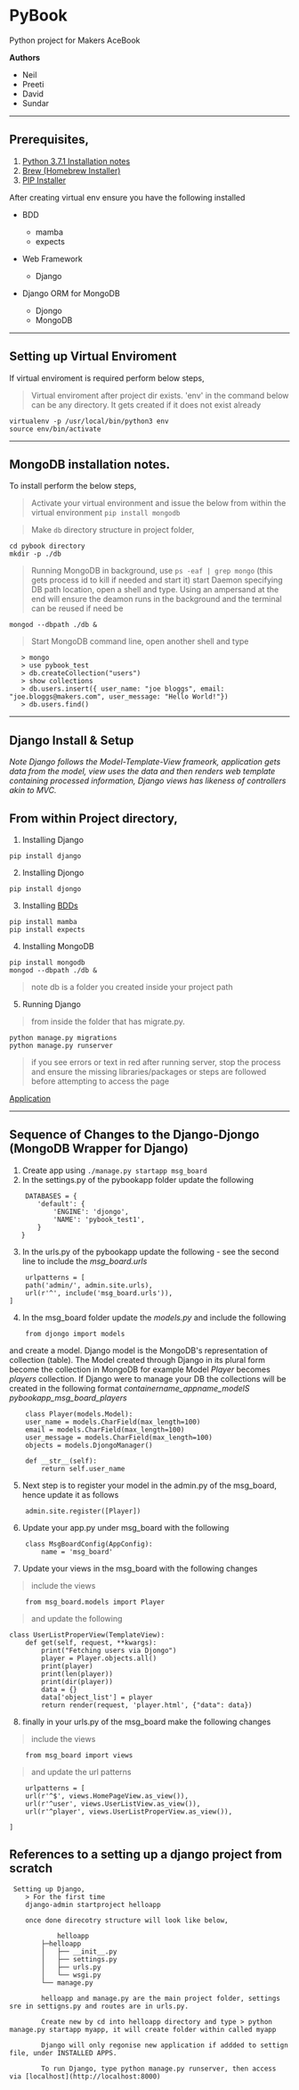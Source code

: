 # PyBook
Python project for Makers AceBook

**Authors**
- Neil
- Preeti
- David
- Sundar

----------------------------------------------------------------------------------------

Prerequisites,
----------------
1. [Python 3.7.1 Installation notes](https://www.python.org/downloads/release/python-371/)
2. [Brew (Homebrew Installer)](https://brew.sh)
3. [PIP Installer](https://www.google.com/url?sa=t&rct=j&q=&esrc=s&source=web&cd=1&cad=rja&uact=8&ved=2ahUKEwjNmoGZ4eLeAhWKJcAKHSYwCZIQFjAAegQIChAB&url=https%3A%2F%2Fpip.pypa.io%2Fen%2Fstable%2Finstalling%2F&usg=AOvVaw0rFf39yx8FcmyDOcIiD8w0)

After creating virtual env ensure you have the following installed

- BDD
    - mamba
    - expects

- Web Framework
    - Django

- Django ORM for MongoDB
    - Djongo
    - MongoDB

----------------------------------------------------------------------------------------
Setting up Virtual Enviroment
------------------------------
 If virtual enviroment is required perform below steps,

> Virtual enviroment after project dir exists. 'env' in the command below can be any directory. It gets created
> if it does not exist already
```
virtualenv -p /usr/local/bin/python3 env
source env/bin/activate
```
----------------------------------------------------------------------------------------
MongoDB installation notes.
----------------------------

To install perform the below steps,

> Activate your virtual environment and issue the below from within the virtual environment
```pip install mongodb```

> Make ```db``` directory structure in project folder,
```
cd pybook directory
mkdir -p ./db
```
> Running MongoDB in background, use ```ps -eaf | grep mongo``` (this gets process id to kill if needed and start it)
> start Daemon specifying DB path location, open a shell and type. Using an ampersand at the end will ensure the deamon 
> runs in the background and the terminal can be reused if need be

```mongod --dbpath ./db &```

> Start MongoDB command line, open another shell and type 
```
   > mongo
   > use pybook_test
   > db.createCollection("users")
   > show collections
   > db.users.insert({ user_name: "joe bloggs", email: "joe.bloggs@makers.com", user_message: "Hello World!"})
   > db.users.find()
```
----------------------------------------------------------------------------------------------------------------
Django Install & Setup
-----------------------

*Note Django follows the Model-Template-View frameork, application gets data from the model, view uses the data and then renders web template containing processed information, Django views has likeness of controllers akin to MVC.*

From within Project directory,
-----------------------------
1. Installing Django

```pip install django```

2. Installing Djongo

```pip install djongo```

3. Installing [BDDs](https://github.com/nestorsalceda/mamba) 
```
pip install mamba
pip install expects
```

4. Installing MongoDB
```
pip install mongodb
mongod --dbpath ./db &
```
> note db is a folder you created inside your project path
 

5. Running Django
> from inside the folder that has migrate.py.
``` 
python manage.py migrations
python manage.py runserver
```
    
>if you see errors or text in red after running server, stop the process and ensure the missing libraries/packages or steps are followed before attempting to access the page

[Application](http://localhost:8000)

--------------------------------------------------------------------------------------------------------------------
Sequence of Changes to the Django-Djongo (MongoDB Wrapper for Django)
---------------------------------------------------------------------

1. Create app using ```./manage.py startapp msg_board```
2. In the settings.py of the pybookapp folder update the following
```
    DATABASES = {
       'default': {
           'ENGINE': 'djongo',
           'NAME': 'pybook_test1',
       }
   }
```

3. In the urls.py of the pybookapp update the following - see the second line to include the *msg_board.urls*
```
    urlpatterns = [
    path('admin/', admin.site.urls),
    url(r'^', include('msg_board.urls')),
]
```

4. In the msg_board folder update the *models.py* and include the following
```
    from djongo import models
```

and create a model. Django model is the MongoDB's representation of collection (table). The Model created through
Django in its plural form become the collection in MongoDB for example Model *Player* becomes *players* collection.
If Django were to manage your DB the collections will be created in the following format *containername_appname_modelS*
*pybookapp_msg_board_players* 

```
    class Player(models.Model):
    user_name = models.CharField(max_length=100)
    email = models.CharField(max_length=100)
    user_message = models.CharField(max_length=100)
    objects = models.DjongoManager()

    def __str__(self):
        return self.user_name
```

5. Next step is to register your model in the admin.py of the msg_board, hence update it as follows

```
    admin.site.register([Player])
```

6. Update your app.py under msg_board with the following

```
    class MsgBoardConfig(AppConfig):
        name = 'msg_board'
```

7. Update your views in the msg_board with the following changes
> include the views
```
    from msg_board.models import Player

```
> and update the following

```
class UserListProperView(TemplateView):
    def get(self, request, **kwargs):
        print("Fetching users via Djongo")
        player = Player.objects.all()
        print(player)
        print(len(player))
        print(dir(player))
        data = {}
        data['object_list'] = player
        return render(request, 'player.html', {"data": data})
```

8. finally in your urls.py of the msg_board make the following changes
> include the views
```
    from msg_board import views
```
> and update the url patterns
```
    urlpatterns = [
    url(r'^$', views.HomePageView.as_view()),
    url(r'^user', views.UserListView.as_view()),
    url(r'^player', views.UserListProperView.as_view()),

]
```

References to a setting up a django project from scratch
--------------------------------------------------------
```
 Setting up Django,
    > For the first time
    django-admin startproject helloapp

    once done direcotry structure will look like below,

            helloapp
        ├─helloapp
        │   ├── __init__.py
        │   ├── settings.py
        │   ├── urls.py
        │   └── wsgi.py
        └── manage.py

        helloapp and manage.py are the main project folder, settings sre in settigns.py and routes are in urls.py.

        Create new by cd into helloapp directory and type > python manage.py startapp myapp, it will create folder within called myapp

        Django will only regonise new application if addded to settign file, under INSTALLED APPS.

        To run Django, type python manage.py runserver, then access via [localhost](http://localhost:8000)
```